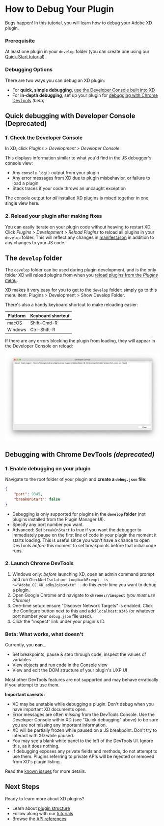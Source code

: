 # How to Debug Your Plugin

Bugs happen! In this tutorial, you will learn how to debug your Adobe XD plugin.

### Prerequisite

At least one plugin in your `develop` folder (you can create one using our [Quick Start tutorial](/tutorials/quick-start)).

### Debugging Options

There are two ways you can debug an XD plugin:

* For **quick, simple debugging**, [use the Developer Console built into XD](#quick-debugging-with-developer-console)
* For **in-depth debugging**, set up your plugin for [debugging with Chrome DevTools](#debugging-with-chrome-devtools-beta) _(beta)_


## Quick debugging with Developer Console (Deprecated)

### 1. Check the Developer Console

In XD, click _Plugins > Development > Developer Console_.

This displays information similar to what you'd find in the JS debugger's console view:
* Any `console.log()` output from your plugin
* Any error messages from XD due to plugin misbehavior, or failure to load a plugin
* Stack traces if your code throws an uncaught exception

The console output for _all_ installed XD plugins is mixed together in one single view here.

### 2. Reload your plugin after making fixes

You can easily iterate on your plugin code without heaving to restart XD. Click _Plugins > Development > Reload Plugins_ to reload all plugins in your `develop` folder. This will reflect any changes in [manifest.json](/reference/structure/manifest.md) in addition to any changes to your JS code.

## The `develop` folder
The `develop` folder can be used during plugin development, and is the only folder XD will reload plugins from when you [reload plugins from the _Plugins_ menu](/tutorials/debugging/#2-try-reloading-the-plugins).

XD makes it very easy for you to get to the `develop` folder: simply go to this menu item: Plugins > Development > Show Develop Folder.

There's also a handy keyboard shortcut to make reloading easier:

| Platform      | Keyboard shortcut  |
| ------------- | -------------      |
| macOS         | Shift-Cmd-R        |
| Windows       | Ctrl-Shift-R       |

If there are any errors blocking the plugin from loading, they will appear in the Developer Console on reload:

![Error during reload](/images/reload-error.png)


## Debugging with Chrome DevTools _(deprecated)_

### 1. Enable debugging on your plugin

Navigate to the root folder of your plugin and **create a `debug.json` file**:

```json
{
    "port": 9345,
    "breakOnStart": false
}
```

* Debugging is only supported for plugins in the **`develop` folder** (not plugins installed from the Plugin Manager UI).
* Specify any port number you want.
* Advanced: Set `breakOnStart` to true if you want the debugger to immediately pause on the first line of code in your plugin the moment it starts loading. This is useful since you won't have a chance to open DevTools _before_ this moment to set breakpoints before that initial code runs.

### 2. Launch Chrome DevTools

1. Windows only: _before_ launching XD, open an admin command prompt and run `CheckNetIsolation LoopbackExempt -is -n="Adobe.CC.XD_adky2gkssdxte"` -- do this _each time_ you want to debug a plugin.
2. Open Google Chrome and navigate to **`chrome://inspect`** _(you must use Chrome)_
3. One-time setup: ensure "Discover Network Targets" is enabled. Click the Configure button next to this and add `localhost:9345` (or whatever port number your `debug.json` file used).
4. Click the "inspect" link under your plugin's ID.

### Beta: What works, what doesn't

Currently, you **can**...
* Set breakpoints, pause & step through code, inspect the values of variables
* View objects and run code in the Console view
* View and edit the DOM structure of your plugin's UXP UI

Most other DevTools features are not supported and may behave erratically if you attempt to use them.

**Important caveats:**
* XD may be unstable while debugging a plugin. Don't debug when you have important XD documents open.
* Error messages are often _missing_ from the DevTools Console. Use the Developer Console within XD (see "Quick debugging" above) to be sure you are not missing any important information.
* XD will be partially frozen while paused on a JS breakpoint. Don't try to interact with XD while paused.
* You may see a blank white panel to the left of the DevTools UI. Ignore this, as it does nothing.
* If debugging exposes any private fields and methods, do not attempt to use them. Plugins referring to private APIs will be rejected or removed from XD's plugin listing.

Read the [known issues](/known-issues.md#debugging) for more details.


## Next Steps

Ready to learn more about XD plugins?

- Learn about [plugin structure](/reference/structure/)
- Follow along with our [tutorials](/tutorials)
- Browse the [API references](/reference/how-to-read.md)
